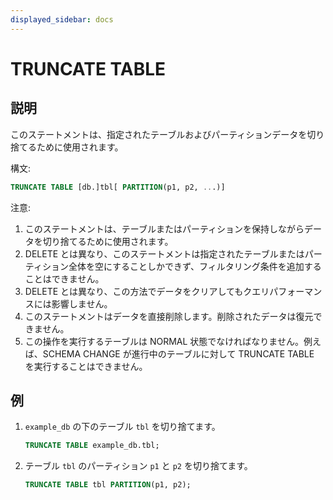 ```yaml
---
displayed_sidebar: docs
---
```


# TRUNCATE TABLE

## 説明

このステートメントは、指定されたテーブルおよびパーティションデータを切り捨てるために使用されます。

構文:

```sql
TRUNCATE TABLE [db.]tbl[ PARTITION(p1, p2, ...)]
```

注意:

1. このステートメントは、テーブルまたはパーティションを保持しながらデータを切り捨てるために使用されます。
2. DELETE とは異なり、このステートメントは指定されたテーブルまたはパーティション全体を空にすることしかできず、フィルタリング条件を追加することはできません。
3. DELETE とは異なり、この方法でデータをクリアしてもクエリパフォーマンスには影響しません。
4. このステートメントはデータを直接削除します。削除されたデータは復元できません。
5. この操作を実行するテーブルは NORMAL 状態でなければなりません。例えば、SCHEMA CHANGE が進行中のテーブルに対して TRUNCATE TABLE を実行することはできません。

## 例

1. `example_db` の下のテーブル `tbl` を切り捨てます。

    ```sql
    TRUNCATE TABLE example_db.tbl;
    ```

2. テーブル `tbl` のパーティション `p1` と `p2` を切り捨てます。

    ```sql
    TRUNCATE TABLE tbl PARTITION(p1, p2);
    ```